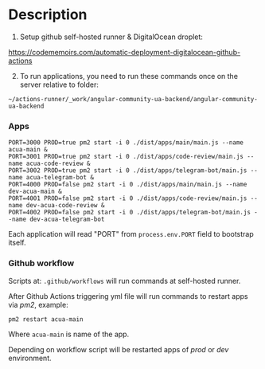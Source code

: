 # Description

1. Setup github self-hosted runner & DigitalOcean droplet:

https://codememoirs.com/automatic-deployment-digitalocean-github-actions

2. To run applications, you need to run these commands once on the server relative to folder:

`~/actions-runner/_work/angular-community-ua-backend/angular-community-ua-backend`

### Apps

```
PORT=3000 PROD=true pm2 start -i 0 ./dist/apps/main/main.js --name acua-main &
PORT=3001 PROD=true pm2 start -i 0 ./dist/apps/code-review/main.js --name acua-code-review &
PORT=3002 PROD=true pm2 start -i 0 ./dist/apps/telegram-bot/main.js --name acua-telegram-bot &
PORT=4000 PROD=false pm2 start -i 0 ./dist/apps/main/main.js --name dev-acua-main &
PORT=4001 PROD=false pm2 start -i 0 ./dist/apps/code-review/main.js --name dev-acua-code-review &
PORT=4002 PROD=false pm2 start -i 0 ./dist/apps/telegram-bot/main.js --name dev-acua-telegram-bot
```

Each application will read "PORT" from `process.env.PORT` field to bootstrap itself.

### Github workflow

Scripts at:
`.github/workflows` will run commands at self-hosted runner.

After Github Actions triggering yml file will run commands to restart apps via *pm2*, example:

```
pm2 restart acua-main
```

Where `acua-main` is name of the app.

Depending on workflow script will be restarted apps of *prod* or *dev* environment.
